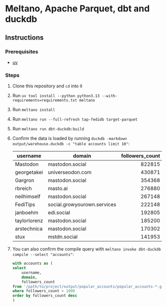 # Meltano, Apache Parquet, dbt and duckdb

## Instructions

### Prerequisites

- [uv](https://docs.astral.sh/uv/getting-started/installation/)

### Steps

1. Clone this repository and `cd` into it
2. Run `uv tool install --python python3.13 --with-requirements=requirements.txt meltano`
2. Run `meltano install`
3. Run `meltano run --full-refresh tap-fedidb target-parquet`
4. Run `meltano run dbt-duckdb:build`
5. Confirm the data is loaded by running `duckdb -markdown output/warehouse.duckdb -c "table accounts limit 10"`:

    |   username   |           domain            | followers_count |
    |--------------|-----------------------------|----------------:|
    | Mastodon     | mastodon.social             | 822815          |
    | georgetakei  | universeodon.com            | 430871          |
    | Gargron      | mastodon.social             | 354368          |
    | rbreich      | masto.ai                    | 276880          |
    | neilhimself  | mastodon.social             | 267148          |
    | FediTips     | social.growyourown.services | 222148          |
    | janboehm     | edi.social                  | 192805          |
    | taylorlorenz | mastodon.social             | 185200          |
    | arstechnica  | mastodon.social             | 170302          |
    | stux         | mstdn.social                | 141953          |

6. You can also confirm the compile query with `meltano invoke dbt-duckdb compile --select "accounts"`:

    ```sql
    with accounts as (
    select
        username,
        domain,
        followers_count
    from '/path/to/project/output/popular_accounts/popular_accounts-*.gz.parquet'
    where followers_count > 1000
    order by followers_count desc
    )
    ```
